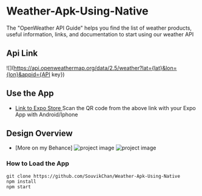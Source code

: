 # Weather-Apk-Using-Native

The "OpenWeather API Guide" helps you find the list of weather products, useful information, links, and documentation to start using our weather API

## Api Link
![](https://api.openweathermap.org/data/2.5/weather?lat={lat}&lon={lon}&appid={API key})

## Use the App
- [Link to Expo Store ](https://expo.dev/@souvikch/weather_app)
Scan the QR code from the above link with your Expo App with Android/Iphone
## Design Overview
- [More on my Behance]
![project image](https://user-images.githubusercontent.com/89825678/172066537-953342f1-915e-43e7-acb9-4ae6662e52c9.png)
![project image](https://user-images.githubusercontent.com/89825678/172066541-999f0847-7a33-4611-b899-cbc7060bf426.png)


### How to Load the App
```
git clone https://github.com/SouvikChan/Weather-Apk-Using-Native
npm install
npm start
```
